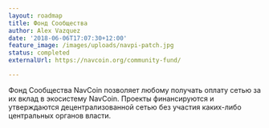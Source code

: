 ```yaml
---
layout: roadmap
title: Фонд Сообщества
author: Alex Vazquez
date: '2018-06-06T17:07:30+12:00'
feature_image: /images/uploads/navpi-patch.jpg
status: completed
externalUrl: https://navcoin.org/community-fund/

---
```


Фонд Сообщества NavCoin позволяет любому получать оплату сетью за их вклад в экосистему NavCoin. Проекты финансируются и утверждаются децентрализованной сетью без участия каких-либо центральных органов&nbsp;власти.
